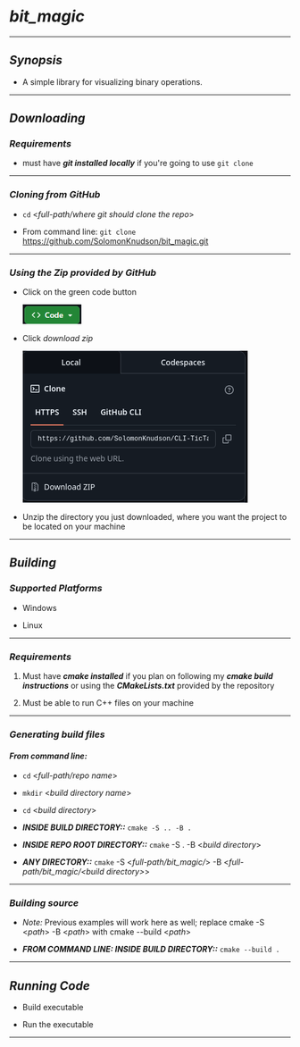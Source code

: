 # *bit_magic*

---

## *Synopsis*

* A simple library for visualizing binary operations. 
---

## *Downloading*

### *Requirements*

* must have ***git installed locally*** if you're going to use `git clone`

---

### *Cloning from GitHub*

* `cd` <*full-path/where git should clone the repo*>

* From command line: `git clone` <https://github.com/SolomonKnudson/bit_magic.git>

---

### *Using the Zip provided by GitHub*

* Click on the green code button

  ![ALT text][code_button]

* Click *download zip*

  ![ALT text][code_drop_down]

* Unzip the directory you just downloaded, where you want the project to be located on your machine  

---

## *Building*

### *Supported Platforms*

* Windows

* Linux

---

### *Requirements*

1. Must have ***cmake installed*** if you plan on following my ***cmake build instructions*** or using the ***CMakeLists.txt*** provided by the repository

1. Must be able to run C++ files on your machine

---

### *Generating build files*

#### *From command line:*

* `cd` <*full-path/repo name*>

* `mkdir` <*build directory name*>

* `cd` <*build directory*>

* ***INSIDE BUILD DIRECTORY::*** `cmake -S .. -B .`

* ***INSIDE REPO ROOT DIRECTORY::*** `cmake` -S . -B <*build directory*>

* ***ANY DIRECTORY::*** `cmake` -S <*full-path/bit_magic/*> -B <*full-path/bit_magic/<*build directory*>*>

---

### *Building source*

* *Note:* Previous examples will work here as well; replace cmake -S <*path*> -B <*path*> with cmake --build <*path*>

* ***FROM COMMAND LINE: INSIDE BUILD DIRECTORY::*** `cmake --build .`


---

## *Running Code*

* Build executable

* Run the executable

---

[code_button]: https://github.com/SolomonKnudson/bit_magic/blob/main/img/installing/code_button.png 
[code_drop_down]: https://github.com/SolomonKnudson/bit_magic/blob/main/img/installing/code_drop_down.png 
